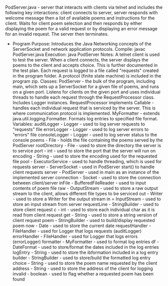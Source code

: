 PodServer.java - server that interacts with clients via telnet and includes the following key interactions: client connects to server, server responds with welcome message then a list of available poems and instructions for the client.  Waits for client poem selection and then responds by either displaying the poem for a valid request or by displaying an error message for an invalid request.  The server then terminates.

- Program Purpose:
		Introduces the Java Networking concepts of the ServerSocket and network application
		protocols.
Compile: javac PodServer.java
Execution: java PodServer <file of poems> <port> 
Notes:  A telnet client is used to test the server.  When a client connects, the server
		displays the poems to the client and accepts choice.  This is further documented in
		the test plan.  Each request is logged to a file called "requests" created in the
		program folder.  A protocol (finite state machine) is included in the program zip.
Classes: 
		PodServer - the bulk of the program, including main, which sets up a ServerSocket
		 	for a given file of poems, and runs on a given port.  Listens
			for clients on the given port and uses individual threads to handle each
			request through the RequestProcessor class.  Includes Logger instances.
		RequestProcessor implements Callable<Void> - handles each individual request that
			is serviced by the server.  This is where communication protocol is implemented.
		MyFormatter - extends java.util.logging.Formatter.  Formats log entries to 
			specified file format.
Variables:
		auditLogger - Logger - used to log server requests to "requests" file
		errorLogger - Logger - used to log server errors to "errors" file
		consoleLogger - Logger - used to log server status to the console
		poems - File - holds the file containing the poems served by the PodServer
		rootDirectory - File - used to store the directory the server is to service
		port - int - used to store the port that the server will run on
		encoding - String - used to store the encoding used for the requested file
		pool - ExecutorService - used to handle threading, which is used for requests
		server - ServerSocket - used in PodServer start() to handle client requests
		server - PodServer - used in main as an instance of the implemented server
		connection - Socket - used to store the connection between client/server
		inFile - BufferedFileReader - used to input contents of poem file
		raw - OutputStream - used to store a raw output stream to the client, allows 
			different file types to be serviced
		out - Writer - used to store a Writer for the output stream
		in = InputStream - used to store an input stream from server
		requestLine - StringBuilder - used to store client request
		c - int - used to store each individual char as it is read from client request
		get - String - used to store a string version of client request
		poem - StringBuilder - used to build/display requested poem
		now - Date - used to store the current date
		requestHandler - FileHandler - used for Logger that logs requests (auditLogger)
		errorHandler - FileHandler - used for Logger that logs errors (errorLogger)
		formatter - MyFormatter - used to format log entries
		df - DateFormat - used to store/format the dates included in the log entries
		logEntry - String - used to store the ibformation included in a log entry
		builder - StringBuilder - used to store/build the formatted log entry
		choice - String - used to store the poem name requested by the client
		address - String - used to store the address of the client for logging
		invalid - boolean - used to flag whether a requested poem has been found

